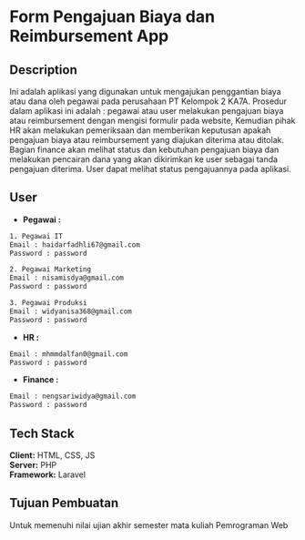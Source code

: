
# Form Pengajuan Biaya dan Reimbursement App





## Description
Ini adalah aplikasi yang digunakan untuk mengajukan penggantian biaya atau dana oleh pegawai pada perusahaan PT Kelompok 2 KA7A. Prosedur dalam aplikasi ini adalah :  pegawai atau user melakukan pengajuan biaya atau reimbursement dengan mengisi formulir pada website, Kemudian pihak HR akan melakukan pemeriksaan dan memberikan keputusan apakah pengajuan biaya atau reimbursement yang diajukan diterima atau ditolak. Bagian finance akan melihat status dan kebutuhan pengajuan biaya dan melakukan pencairan dana yang akan dikirimkan ke user sebagai tanda pengajuan diterima. User dapat melihat status pengajuannya pada aplikasi.

## User 

- **Pegawai :**
```bash
1. Pegawai IT
Email : haidarfadhli67@gmail.com
Password : password

2. Pegawai Marketing
Email : nisamisdya@gmail.com
Password : password

3. Pegawai Produksi
Email : widyanisa368@gmail.com
Password : password
```
- **HR :**
```bash
Email : mhmmdalfan0@gmail.com
Password : password
```
- **Finance :**
```bash
Email : nengsariwidya@gmail.com
Password : password
```
## Tech Stack

**Client:** HTML, CSS, JS \
**Server:** PHP \
**Framework:** Laravel


## Tujuan Pembuatan

Untuk memenuhi nilai ujian akhir semester mata kuliah Pemrograman Web
```
